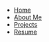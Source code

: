 <div id="header">
	<div id="navbar">
		<ul>
			<li>
				<a href="/">Home</a>
			</li>
			<li>
				<a href="#">About Me</a>
			</li>
			<li>
				<a href="#">Projects</a>
			</li>
			<li>
				<a href="/resume">Resume</a>
			</li>
		</ul>
	</div>
</div>	